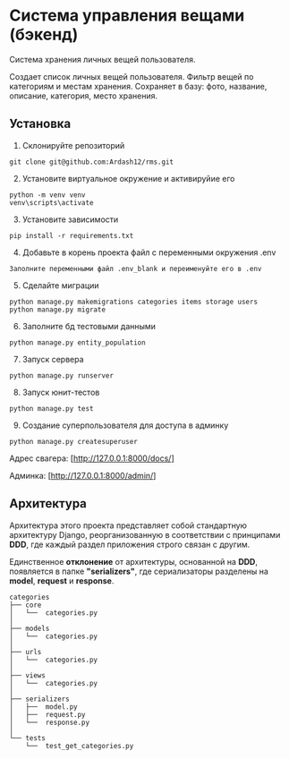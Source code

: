 # Система управления вещами (бэкенд)

Система хранения личных вещей пользователя. 

Создает список личных вещей пользователя. Фильтр вещей по категориям и местам хранения.
Сохраняет в базу: фото, название, описание, категория, место хранения.

## Установка

1. Склонируйте репозиторий 

```
git clone git@github.com:Ardash12/rms.git
```

2. Установите виртуальное окружение и активируйие его

```
python -m venv venv
venv\scripts\activate
```

3. Установите зависимости

```
pip install -r requirements.txt
```

4. Добавьте в корень проекта файл с переменными окружения .env

```
Заполните переменными файл .env_blank и переименуйте его в .env
```

5. Сделайте миграции

```
python manage.py makemigrations categories items storage users
python manage.py migrate
```

6. Заполните бд тестовыми данными

```
python manage.py entity_population
```

7. Запуск сервера

```
python manage.py runserver
```

8. Запуск юнит-тестов 

```
python manage.py test
```

9. Создание суперпользователя для доступа в админку

```
python manage.py createsuperuser
```

Адрес свагера: [http://127.0.0.1:8000/docs/]

Админка: [http://127.0.0.1:8000/admin/]

## Архитектура

Архитектура этого проекта представляет собой стандартную архитектуру Django, реорганизованную в соответствии с принципами **DDD**, где каждый раздел приложения строго связан с другим.

Единственное **отклонение** от архитектуры, основанной на **DDD**, появляется в папке **"serializers"**, где сериализаторы разделены на **model**, **request** и **response**.

```
categories
├── core
│   └──  categories.py
│
├── models
│   └──  categories.py
│
├── urls
│   └──  categories.py
│
├── views
│   └──  categories.py
│ 
├── serializers
│   ├──  model.py
│   ├──  request.py
│   └──  response.py
│
└── tests
    └──  test_get_categories.py

```
